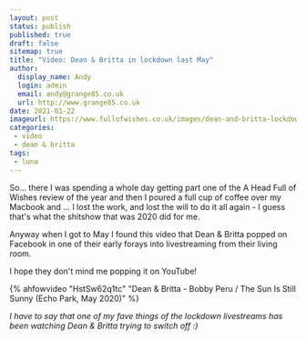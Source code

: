 ```yaml
---
layout: post
status: publish
published: true
draft: false
sitemap: true
title: "Video: Dean & Britta in lockdown last May"
author:
  display_name: Andy
  login: admin
  email: andy@grange85.co.uk
  url: http://www.grange85.co.uk
date: 2021-01-22
imageurl: https://www.fullofwishes.co.uk/images/dean-and-britta-lockdown-2020-05.jpg
categories:
 - video
 - dean & britta
tags:
 - luna
---
```


So... there I was spending a whole day getting part one of the A Head Full of Wishes review of the year and then I poured a full cup of coffee over my Macbook and ... I lost the work, and lost the will to do it all again - I guess that's what the shitshow that was 2020 did for me.

Anyway when I got to May I found this video that Dean & Britta popped on Facebook in one of their early forays into livestreaming from their living room.

I hope they don't mind me popping it on YouTube!

{% ahfowvideo "HstSw62q1tc" "Dean & Britta - Bobby Peru / The Sun Is Still Sunny (Echo Park, May 2020)" %}

_I have to say that one of my fave things of the lockdown livestreams has been watching Dean & Britta trying to switch off :)_
